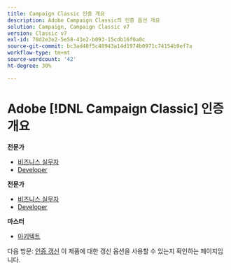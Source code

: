```yaml
---
title: Campaign Classic 인증 개요
description: Adobe Campaign Classic의 인증 옵션 개요
solution: Campaign, Campaign Classic v7
version: Classic v7
exl-id: 70d2e3e2-5e58-43e2-b093-15cdb16f0a0c
source-git-commit: bc3ad48f5c48943a14d1974b0971c74154b9ef7a
workflow-type: tm+mt
source-wordcount: '42'
ht-degree: 30%

---
```


# Adobe [!DNL Campaign Classic] 인증 개요

**전문가**

* [비즈니스 실무자](/help/certifications/acc/acc-p-business.md) <!--AD0-E329-->
* [Developer](/help/certifications/acc/acc-p-developer.md) <!--AD0-E331-->

**전문가**

* [비즈니스 실무자](/help/certifications/acc/acc-e-business.md) <!--AD0-E327-->
* [Developer](/help/certifications/acc/acc-e-developer.md) <!--AD0-E330-->

**마스터**

* [아키텍트](/help/certifications/acc/acc-m-developer.md) <!--AD0-E328-->

다음 방문: [인증 갱신](/help/certifications/renew.md) 이 제품에 대한 갱신 옵션을 사용할 수 있는지 확인하는 페이지입니다.
